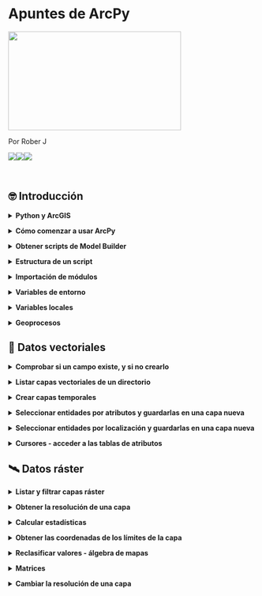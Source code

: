 # Apuntes de ArcPy 
<img src="https://programapa.files.wordpress.com/2021/03/arcpy.png" width="350" height="200" text-align: center>

Por Rober J

[![](https://img.shields.io/badge/@progra_mapa-white?style=for-the-badge&labelColor=blue&logo=Twitter&logoColor=white)](https://twitter.com/progra_mapa)[![](https://img.shields.io/badge/PrograMapa-grey?style=for-the-badge&logo=wordpress)](https://programapa.wordpress.com)[![](https://img.shields.io/badge/Roberto-blue?style=for-the-badge&logo=linkedin)](https://linkedin.com/in/robertojl)

<br>

<h2><strong>🤓 Introducción</strong></h2>
<details>
  <summary><strong>Python y ArcGIS</strong></summary><br>
  Python es un lenguaje de programación que puede usarse junto a los Sistemas de Información Geográfica (SIG) para ampliar sus funcionalidades mediante la automatización de geoprocesos, gestión avanzada de los datos y creación de nuevas herramientas (entre otras cosas), convirtiéndose en uno de los lenguajes favoritos para hacer toda clase de virguerías con la información geoespacial y no por casualidad: su facilidad de uso (relativa) y flexibilidad lo hace muy atractivo para usarlo en múltiples plataformas por usuarios no muy familiarizados con la programación informática.
Cada SIG cuenta con su propia librería de Python que permite acceder a los geoprocesos de dicho SIG. En este caso, ArcPy es la librería que da acceso a las funciones de ArcGIS en un entorno Python, dándonos acceso a las cajas de herramientas de geoprocesamiento estándar y a la posibilidad de usar otros módulos (siempre que tengamos licencia para usarlos)
¿Qué es lo que cambia? Parece contraintuitivo sustituir un amigable cuadro de texto por un churro de texto, pero gracias a ello accedemos a una herramienta mucho más flexible, ya que dentro de un script (un pequeño código) podemos diseñar qué se ejecuta, cuándo se ejecuta y con qué parámetros, encadenando unos procesos con otros y obteniendo resultados a nuestra medida.
  
  
  ![arcpy_clip](https://user-images.githubusercontent.com/81579458/142191380-5a3f7ba3-8a54-49af-81f6-3be5ba406011.png)
  Por ejemplo, ese ‘output’ que hemos especificado en la función arcpy.Clip podemos meterlo a continuación en otra función distinta, o en varias, y esos resultados pasarlos por otro geoproceso y así sucesivamente.
  
<br></details> 
<details>
  <summary><strong>Cómo comenzar a usar ArcPy</strong></summary><br>
  <p>Puede hacerse de varias maneras, principalmente:</p>
<p>A través de la <strong>ventana de Python incorporada en ArcMap</strong>. Es una opción rápida para ejecutar pequeños scripts sin complicarnos demasiado, pero se queda corto puesto que su funcionalidad se reduce a la de escribir código o pegarlo desde otra fuente y ejecutarlo. </p>
<p>En este caso he ejecutado el Clip de la imagen anterior, recortando la red fluvial usando el polígono de un municipio cualquiera: </p>
<figure><img src="https://programapa.files.wordpress.com/2021/03/ventana_puthon_arcmap.png?w=1024" alt="" srcset="https://programapa.files.wordpress.com/2021/03/ventana_puthon_arcmap.png?w=1024 1024w, https://programapa.files.wordpress.com/2021/03/ventana_puthon_arcmap.png?w=150 150w, https://programapa.files.wordpress.com/2021/03/ventana_puthon_arcmap.png?w=300 300w, https://programapa.files.wordpress.com/2021/03/ventana_puthon_arcmap.png?w=768 768w, https://programapa.files.wordpress.com/2021/03/ventana_puthon_arcmap.png 1045w" sizes="(max-width: 1024px) 100vw, 1024px" /></figure>
<p>Haciendo uso de un <strong>entorno de desarrollo integrado (IDE)</strong>, es decir, un software diseñado para trabajar con código y que dispone de herramientas para hacernos la vida más fácil: predicción de texto, resalte de sintaxis, documentación instantánea, cambios múltiples&#8230;</p>
<p>Existen múltiples IDEs y es cosa de cada uno escoger el que le vaya bien. Personalmente he usado Microsoft Visual Studio Code y PyCharm, y me quedo con el segundo puesto que está diseñado específicamente para Python y me ha dado menos problemas a nivel general (todos tienen sus cosillas&#8230;)</p>
<figure ><img src="https://programapa.files.wordpress.com/2021/03/image.png?w=1024" alt="" class="wp-image-5364" srcset="https://programapa.files.wordpress.com/2021/03/image.png?w=1024 1024w, https://programapa.files.wordpress.com/2021/03/image.png?w=150 150w, https://programapa.files.wordpress.com/2021/03/image.png?w=300 300w, https://programapa.files.wordpress.com/2021/03/image.png?w=768 768w, https://programapa.files.wordpress.com/2021/03/image.png 1366w" sizes="(max-width: 1024px) 100vw, 1024px" /><figcaption><em>Aspecto de PyCharm</em></figcaption></figure>
<p>En cualquier caso, deberás configurar el IDE para que tenga acceso a los módulos de ArcGIS <strong>vinculándolo con el intérprete que ArcGIS trae por defecto</strong>. <strong>El intérprete es el programa que traduce el código de Python para que el ordenador pueda ejecutarlo</strong>, y el módulo ArcPy solo funcionará si se utiliza el IDE junto a este intérprete.</p>
<p>Generalmente, ArcGIS instala Python en una carpeta llamada Python27 en la raíz del disco duro (generalmente suele ser C:\\ ) por lo que habrá que buscar en esa carpeta el archivo <strong>python.exe</strong> y seleccionarlo como intérprete.</p>
  
  
  
<br></details> 
<details>
  <summary><strong>Obtener scripts de Model Builder</strong></summary><br>
  <p>Una forma de comenzar montar un código de Python para ArcGIS es utilizar Model Builder para conceptualizar el trabajo que queremos hacer y extraer de él las funciones de geoproceso que necesitaremos. </p>
<p>En el artículo <em><a href="https://programapa.wordpress.com/2021/02/23/analisis-ubicacion-vertedero/">Análisis de ubicación de un vertedero con Model&nbsp;Builder</a> </em>comento brevemente las ventajas y limitaciones que presenta Model Builder y sus semejanzas con Python. Pues bien, podemos exportar los modelos a archivos Python (archivos con extensión .py) y abrirlos con una IDE para editarlos.</p>
<p>Siguiendo con el ejemplo del Clip, he construido el modelo en Model Builder y lo he exportado de la siguiente manera:</p>
<figure ><img src="https://programapa.files.wordpress.com/2021/03/exportar_modelo.png?w=767" alt="" class="wp-image-5369" srcset="https://programapa.files.wordpress.com/2021/03/exportar_modelo.png 767w, https://programapa.files.wordpress.com/2021/03/exportar_modelo.png?w=150 150w, https://programapa.files.wordpress.com/2021/03/exportar_modelo.png?w=300 300w" sizes="(max-width: 767px) 100vw, 767px" /></figure>
<p>A continuación lo abro en un IDE y presenta el siguiente aspecto. Como comentaba, es muy interesante porque te da una <strong>estructura básica</strong> a partir de la cual continuar desarrollando el script, pero habrá que modificarlo para que funcione:</p>
<div><pre>
# -*- coding: utf-8 -*-
# ---------------------------------------------------------------------------
# clip.py
# Created on: 2021-03-04 22:32:42.00000
#   (generated by ArcGIS/ModelBuilder)
# Description: 
# ---------------------------------------------------------------------------
# Import arcpy module
import arcpy
# Local variables:
Red_fluvial = "Red_fluvial"
seleccion = "seleccion"
output = "C:\\Users\\Roberto\\Documents\\ArcGIS\\Default.gdb\\output"
# Process: Clip
arcpy.Clip_analysis(Red_fluvial, seleccion, output, "")
</pre>
  
<br></details> 
<details>
  <summary><strong>Estructura de un script</strong></summary><br>
  <p>Del código anterior podemos diferenciar varias partes que funcionan a modo de esqueleto para un script:</p>
<ol><li>La <a rel="noreferrer noopener" href="https://programapa.wordpress.com/2021/01/23/fundamentos-de-python-1-variables-clases-funciones-y-metodos/#codificacion" target="_blank">codificación de caracteres</a> que va a usarse (utf-8)</li><li>Metadatos del archivo .py como su nombre o fecha de creación</li><li><strong>Importación del módulo arcpy</strong> (¡no olvidar!)</li><li><a rel="noreferrer noopener" href="https://programapa.wordpress.com/2021/01/23/fundamentos-de-python-1-variables-clases-funciones-y-metodos/#clases_y_variables" target="_blank">Variables</a> locales: conjunto de variables que definen los parámetros de los geoprocesos, como son las rutas de las capas de entrada (<em>Red_fluvial</em> y <em>seleccion</em>) y de salida (<em>output</em>) </li><li>Procesos: la parte del código que ejecutará las <a rel="noreferrer noopener" href="https://programapa.wordpress.com/2021/01/23/fundamentos-de-python-1-variables-clases-funciones-y-metodos/#metodos_y_funciones" target="_blank">funciones</a> de geoproceso haciendo uso de las variables que definimos en el punto anterior</li></ol>
<p>Sin embargo, esta estructura base <strong>no funcionará correctamente</strong> fuera del entorno de ArcMap porque no reconocerá las capas, por lo que tendremos que modificar las variables añadiendo una <a rel="noreferrer noopener" href="https://programapa.wordpress.com/2021/01/23/fundamentos-de-python-1-variables-clases-funciones-y-metodos/#rutas" target="_blank">ruta válida</a>. Además, aunque cambiemos la ruta, este script solo podrá ejecutarse 1 sola vez porque se generaría una capa con un nombre que ya existe, por lo que tendremos que asegurarnos de tener correctamente configurados algunos parámetros de <strong>variables de entorno</strong> como veremos a continuación.</p>
<div><figure><img src="https://programapa.files.wordpress.com/2021/03/estructura_arcpy.png?w=677" alt="" class="wp-image-5385" srcset="https://programapa.files.wordpress.com/2021/03/estructura_arcpy.png 677w, https://programapa.files.wordpress.com/2021/03/estructura_arcpy.png?w=150 150w, https://programapa.files.wordpress.com/2021/03/estructura_arcpy.png?w=300 300w" sizes="(max-width: 677px) 100vw, 677px" /></figure>
  
<br></details> 
  
<details>
  <summary><strong>Importación de módulos</strong></summary><br>
  
  <p>Antes de nada, tendremos que importar ArcPY junto al resto de módulos que vayamos a usar durante el script. Si, por ejemplo, vamos a querer que se cree automáticamente una nueva carpeta con el resultado, no se nos puede olvidar importar también el módulo os:</p>
<pre >
import arcpy, os
</pre>
<p>Importar arcpy tal como mostramos arriba da acceso a las siguientes funcionalidades (<em>fuente: <a rel="noreferrer noopener" href="https://desktop.arcgis.com/es/arcmap/10.3/analyze/python/importing-arcpy.htm" target="_blank">Esri</a></em>):</p>
<ul><li><a href="https://desktop.arcgis.com/es/arcmap/10.3/tools/analysis-toolbox/an-overview-of-the-analysis-toolbox.htm">Caja de herramientas de Análisis</a> (Analysis Tools)</li><li><a href="https://desktop.arcgis.com/es/arcmap/10.3/tools/cartography-toolbox/an-overview-of-the-cartography-toolbox.htm">Caja de herramientas Cartografía</a> (Cartography tools)</li><li><a href="https://desktop.arcgis.com/es/arcmap/10.3/tools/conversion-toolbox/an-overview-of-the-conversion-toolbox.htm">Caja de herramientas Conversión</a> (Conversion tools)</li><li><a href="https://desktop.arcgis.com/es/arcmap/10.3/tools/data-management-toolbox/an-overview-of-the-data-management-toolbox.htm">Caja de herramientas Administración de datos</a> (Data Management Tools)</li><li><a href="https://desktop.arcgis.com/es/arcmap/10.3/tools/editing-toolbox/an-overview-of-the-editing-toolbox.htm">Caja de herramientas Edición</a> (Editing Tools)</li><li><a href="https://desktop.arcgis.com/es/arcmap/10.3/tools/geocoding-toolbox/an-overview-of-the-geocoding-toolbox.htm">Caja de herramientas Geocodificación</a> (Geocoding Tools)</li><li><a href="https://desktop.arcgis.com/es/arcmap/10.3/tools/linear-ref-toolbox/an-overview-of-the-linear-referencing-toolbox.htm">Caja de herramientas Referencia lineal</a> (Linear Referencing Tools)</li><li><a href="https://desktop.arcgis.com/es/arcmap/10.3/tools/multidimension-toolbox/an-overview-of-the-multidimension-toolbox.htm">Caja de herramientas de Multidimensión</a> (Multidimension Tools)</li><li><a href="https://desktop.arcgis.com/es/arcmap/10.3/tools/spatial-statistics-toolbox/an-overview-of-the-spatial-statistics-toolbox.htm">Caja de herramientas Estadística espacial</a> (Spatial Statistics Analyst)</li></ul>
<p>Sin embargo, existen <strong>otros módulos</strong> que deben importarse a parte para acceder a más funciones de ArcGIS:</p>
<ul><li><a rel="noreferrer noopener" href="https://desktop.arcgis.com/es/arcmap/10.3/analyze/arcpy-data-access/what-is-the-data-access-module-.htm" target="_blank">arcpy.da</a> &#8211; módulo de acceso de datos</li><li><a rel="noreferrer noopener" href="https://desktop.arcgis.com/es/arcmap/10.3/analyze/arcpy-mapping/introduction-to-arcpy-mapping.htm" target="_blank">arcpy.mapping</a> &#8211; módulo de representación cartográfica</li><li><a rel="noreferrer noopener" href="https://desktop.arcgis.com/es/arcmap/10.3/analyze/arcpy-spatial-analyst/what-is-the-spatial-analyst-module.htm" target="_blank">arcpy.sa</a> &#8211; módulo del Spatial Analyst</li><li><a rel="noreferrer noopener" href="https://desktop.arcgis.com/es/arcmap/10.3/analyze/arcpy-network-analyst/what-is-network-analyst-module.htm" target="_blank">arcpy.na</a> &#8211; módulo del Network Analyst </li><li><a rel="noreferrer noopener" href="https://desktop.arcgis.com/es/arcmap/latest/extensions/geostatistical-analyst/what-is-arcgis-geostatistical-analyst-.htm" target="_blank">arcpy.ga</a> &#8211; módulo del Geostatistical Analyst</li></ul>
<p>Para llevar a cabo las operaciones con geodatos vectoriales que presento a continuación se deben importar los siguientes módulos y definir las siguientes variables de entorno:</p>
<pre># Modulos
import arcpy
from arcpy import env
# Entorno
ruta = 'C:\\...'
env.workspace = ruta
env.overwriteOutput = True</pre>
<p>Para llevar a cabo las operaciones con datos ráster que presento a continuación se deben importar los siguientes módulos y definir las siguientes variables de entorno:</p>
<pre ># Modulos
import arcpy
from arcpy import env
from arcpy.sa import *
# Entorno
ruta = 'C:\\...'
env.workspace = ruta
env.overwriteOutput = True
arcpy.CheckOutExtension("Spatial")</pre>
  
  
<br></details>
<details>
  <summary><strong>Variables de entorno</strong></summary><br>
  <p>Las variables de entorno o <em>environments</em> son unos parámetros o funciones que conviene definir al comienzo del script (justo tras la importación de módulos) para que los geoprocesos funcionen de una u otra manera. Son, por así decirlo, &#8216;las reglas&#8217; que regirán el script.</p>
<p>Estas variables se encuentran dentro de la clase <em>env</em> de ArcPy. Son bastante numerosas y <a rel="noreferrer noopener" href="https://desktop.arcgis.com/es/arcmap/10.3/analyze/arcpy-classes/env.htm" target="_blank">podéis encontrarlas todas aquí</a>, pero los más básicos serían:</p>
<ul><li><strong>Directorio de trabajo</strong> &#8211; la carpeta en la que se localizan los geodatos. Definirlo es útil porque nos permitirá ahorrarnos el tener que escribir rutas completas en el futuro, es decir, podremos llamar a las capas solo por su nombre y su extensión, ya sean inputs u outputs. </li><li><strong>Sobreescritura de archivos</strong> &#8211; al definirla como <em>True</em> se borrarán de forma automática las capas antiguas que tengan el mismo nombre que una capa nueva que se acabe de generar. En nuestro ejemplo del Clip, al tener este parámetro activado el segundo Clip borraría el primero ya que el output en este caso tiene siempre el mismo nombre.</li><li><strong>Sistema de proyección</strong> &#8211; establecer el SRC de nuestro marco de datos. Al igual que en ArcMap, se proyectarán las capas &#8216;al vuelo&#8217; usando el SRC de la primera capa leída por nuestro script.</li><li><strong>Activación de extensiones</strong> &#8211; muchos geoprocesos como los del módulo Spatial Analyst se encuentran bajo licencia, por lo que deben activarse del mismo modo que hacemos en ArcMap &#8211; Customize &#8211; Extensions&#8230;</li></ul>
<pre >
# Definir el directorio de trabajo
arcpy.env.workspace = 'ruta'
# Activar la sobreescritura de archivos
arcpy.env.overwriteOutput = True
# Establecer el SRC al ETRS89 UTM Zona 30 Norte
arcpy.env.cartographicCoordinateSystem = "Coordinate Systems\Projected Coordinate Systems\UTM\Europe\ETRS 1989 UTM Zone 30N.prj"
# Activar la extensión Spatial Analyst
arcpy.CheckOutExtension('spatial') 
</pre>
<p>Entre otros entornos están el de establecer un SRC para las capas de salida, la resolución de las nuevas capas ráster, crear pirámides o el añadir las nuevas capas a la visualización.</p>
  
<br></details> 
<details>
  <summary><strong>Variables locales</strong></summary><br>
  <p>Como dijimos antes, son el conjunto de <a rel="noreferrer noopener" href="https://programapa.wordpress.com/2021/01/23/fundamentos-de-python-1-variables-clases-funciones-y-metodos/#clases_y_variables" target="_blank">variables</a> que usarán los geoprocesos para llevarse a cabo.  Suelen ser variables locales:</p>
<ul><li>Las rutas de las capas de entrada</li><li>Las rutas de las capas de salida</li><li>Filtros de archivos</li><li>Cálculos de valores </li><li>Expresiones <a href="https://programapa.wordpress.com/2021/02/01/fundamentos-de-sql-y-postgre/" target="_blank" rel="noreferrer noopener">SQL</a> para hacer selecciones</li><li>&#8230;</li></ul>
<p>Hay tantas variables variables locales como distintos geoprocesos que vayamos a utilizar y parámetros de éstos tengamos que introducir. Para la definición de estas variables, es habitual usar <a rel="noreferrer noopener" href="https://programapa.wordpress.com/2021/01/23/fundamentos-de-python-1-variables-clases-funciones-y-metodos/#inputs" target="_blank">inputs</a> para que sea el usuario el que las defina sobre la marcha. </p>
  
<br></details> 
<details>
  <summary><strong>Geoprocesos</strong></summary><br>
  <p>Es al final del script cuando deberíamos colocar los geoprocesos, puesto que éstos harán uso de las variables que hemos definido previamente.</p>
<p>La sintaxis de todos estos procesos se encuentran en la documentación oficial de Esri a la que podéis acceder a través de los enlaces del apartado Importación de módulos.</p>
<p>Algunas de las funciones de geoproceso más básicas de ArcPy son:</p>
<pre >
## Crear una capa temporal a partir de una capa existente
arcpy.MakeFeatureLayer_management('capa_entrada', 'lyr')
## Seleccionar entidades según sus atributos
arcpy.SelectLayerByAttribute_management('lyr', 'TIPO_SELECCION', 'expresión SQL')
## Copiar entidades a una nueva capa
arcpy.CopyFeatures_management('lyr', 'nueva_capa')
## CLIP
arcpy.Clip_analysis('capa_entrada', 'capa_clip', 'capa_salida', ' ')
## BUFFER 
arcpy.Buffer_analysis('capa_entrada', 'capa_salida', 'distancia', 'FULL', 'ROUND', 'NONE', ' ', 'PLANAR')
## CALCULATE STATISTICS (raster)
arcpy.CalculateStatistics_management('capa_entrada')
## RESAMPLE (modificar resolución)
arcpy.Resample_management('capa_entrada', 'capa_salida', 'nueva_resolución', 'MÉTODO')
</pre>
  
<br></details> 
<h2><strong>📐 Datos vectoriales</strong></h2>
<details>
  <summary><strong>Comprobar si un campo existe, y si no crearlo</strong></summary><br>
    
  <p>Para ello hay que usar la <strong>función<em> arcpy.ListFields()</em> para obtener una lista con objetos de tipo campo </strong>correspondientes a los campos de la tabla de atributos de una capa y comprobar su existencia. Si no existe, usar la función <em>arcpy.AddField_management()</em> para agregar el campo</p>
<pre >nuevo_campo = 'nombre_campo' 
capa = 'nombre_capa.shp'
listaCampos = arcpy.ListFields(capa)
existencia = 0
for campo in listaCampos:
    if campo.name == nuevo_campo:
        existencia = 1
if existencia == 1:
    print('El campo ' + nuevo_campo + ' ya existe')
else:
    arcpy.AddField_management(capa,nuevo_campo,tipo...)
    print('El campo ' + nuevo_campo + ' ha sido creado')   </pre>
    
<br></details>
<details>
  <summary><strong>Listar capas vectoriales de un directorio</strong></summary><br>
    
<p>La función ListFeatureClasses crea listas con los nombres de las capas junto a su extensión que se encuentran en el directorio de trabajo definido en las variables de entorno. Además, permite filtrarlas por nombre y tipo:</p>
<pre ># Listar todas las capas vectoriales
arcpy.ListFeatureClasses()
# Listar solo las capas de puntos
arcpy.ListFeatureClasses(,'Point')
# Listar solo las capas de líneas
arcpy.ListFeatureClasses(,'Line')
# Listar solo las capas de polígonos
arcpy.ListFeatureClasses(,'Polygon')
# Listar solo las capas cuyo nombre empiece por 'Col'
arcpy.ListFeatureClasses('Col*')
# Listar solo las capas cuyo nombre termine por por 'egios'
arcpy.ListFeatureClasses('*egios')
# Listar solo las capas cuyo nombre coincida con 'Colegios'
arcpy.ListFeatureClasses('Colegios')
# Listar solo las capas cuyo nombre coincida con 'Colegios' y sean de tipo poligonal
arcpy.ListFeatureClasses('Colegios', 'Polygon')</pre>
    
<br></details>
<details>
  <summary><strong>Crear capas temporales</strong></summary><br>
    
    
<p>Las capas temporales o capas layer que solo existen mientras se ejecuta el script y nos permiten hacer selecciones y otras operaciones sin modificar la capa original. El primer argumento es para la capa que vamos a 'duplicar' y el segundo para darle el nombre con el que se identificará durante el script:</p>
<pre >arcpy.MakeFeatureLayer_management("capa_entrada.shp", "capa_lyr") </pre>
<p>No es necesario indicar la extensión de la capa temporal. </p>
    
<br></details>
<details>
  <summary><strong>Seleccionar entidades por atributos y guardarlas en una capa nueva</strong></summary><br>
    
  <p>El siguiente código crea una nueva selección con los árboles que miden más de 15 metros y los guarda en un archivo nuevo.</p>
<pre >arcpy.MakeFeatureLayer_management("arboles.shp", "arboles_lyr") 
arcpy.SelectLayerByAttribute_management('arboles_lyr', "NEW_SELECTION", '"ALTURA" > 15')
arcpy.CopyFeatures_management('arboles_lyr', 'arboles_15m.shp'')</pre>
<p>En la documentación de Esri tenéis más detalles sobre la función <em><a rel="noreferrer noopener" href="https://pro.arcgis.com/es/pro-app/latest/tool-reference/data-management/select-layer-by-attribute.htm" target="_blank">SelectLayerByAttribute</a></em>  </p>
    
<br></details>
<details>
  <summary><strong>Seleccionar entidades por localización y guardarlas en una capa nueva</strong></summary><br>
    
  <p>También se pueden hacer selecciones espaciales basadas en las distintas <a href="https://programapa.wordpress.com/2020/11/13/relaciones-espaciales/">relaciones espaciales</a> entre entidades geográficas. En el siguiente ejemplo se seleccionan aquellos árboles que se encuentren <strong>dentro</strong> de una determinada parcela guardada como capa individual:</p>
<pre >arcpy.MakeFeatureLayer_management('arboles.shp', 'arboles_lyr') 
SelectLayerByLocation('arboles_lyr', 'WITHIN', 'parcela.shp', 'NEW_SELECTION')
arcpy.CopyFeatures_management('arboles_lyr', 'arboles_parcela.shp'')</pre>
<p> En la documentación de Esri tenéis más detalles sobre la función <em><a rel="noreferrer noopener" href="https://desktop.arcgis.com/es/arcmap/latest/tools/data-management-toolbox/select-layer-by-location.htm" target="_blank">SelectLayerByLocation</a></em> </p>
    
    
<br></details>
<details>
  <summary><strong>Cursores - acceder a las tablas de atributos</strong></summary><br>
    
  <p>Los cursores crean listas con objetos de tipo fila. Cada uno de estos objetos nos permite acceder a los valores de los distintos campos que contiene una fila.</p>
<p>Son necesarios para acceder a los registros de las tablas de atributos de nuestras capas. Hay 3 tipos:</p>
<ul><li><em><strong>arcpy.SearchCursor()</strong></em> es el cursor de búsqueda, válido para hacer consultas sin modificar valores</li><li><em><strong>arcpy.UpdateCursor()</strong></em> es el cursor de actualización necesario para hacer cambios en los registros existentes</li><li><em><strong>arcpy.InsertCursor()</strong></em> es el cursor para insertar nuevos registros en una tabla de atributos</li></ul>
<p>A continuación tenéis ejemplos del uso de los cursores:</p>
 
<h4><strong>Imprimir todos los valores de un campo</strong></h4>
<p>Para hacer esto hay que aplicar el <strong>cursor de búsqueda</strong> <em>arcpy.SearchCursor()</em> a la capa de la queramos leer la información y guardarlo como objeto. Después habrá que llamar a este objeto para que se imprima el campo indicado dentro de un bucle:</p>
<pre >cursor = arcpy.SearchCursor('nombre_capa.shp')
for fila in cursor:
    print(fila.nombre_campo)</pre>
<h4 id="modificar-todos-los-valores-de-un-campo"><strong>Modificar todos los valores de un campo</strong></h4>
<p>Para ello hay que guardar como objeto el <strong>cursor de actualización</strong> <em>arcpy.UpdateCursor()</em> aplicado a la capa que queremos modificar. Después deberemos pasarle a este objeto un bucle for o while.</p>
<p>En este caso se usa un <strong>bucle <em>for</em></strong> para <strong>cambiar todos los valores</strong> de un campo por el número 3:</p>
<pre >cursor = arcpy.UpdateCursor('nombre_capa.shp')
for fila in cursor:
    fila.campo = 3
    cursor.updateRow(fila)</pre>
<p>También se podría usar en su lugar un <strong>bucle while</strong>. Para que este bucle itere sobre cada fila hay que indicarle que vaya moviéndose a la siguiente posición del cursor a cada paso que da con el <strong>método .next</strong>. Cuando llega al final no devuelve ningún valor y el bucle se cierra:</p>
<pre >cursor = arcpy.UpdateCursor('nombre_capa.shp')
fila = cursor.next()
while fila:
    fila.campo = 3
    cursor.updateRow(fila)
    fila = cursor.next()</pre>
<p>Al acabar de hacer cambios se deberían <strong>eliminar los objetos</strong> creados para <strong>evitar errores</strong> en el almacenamiento de los nuevos valores:</p>
<pre >del cursor
del fila</pre>
<h4><strong>Reclasificar atributos</strong></h4>
<p>Se puede, por ejemplo, cambiar solo algunos valores, como por ejemplo los que sean mayores que 7 para que pasen a ser 0:</p>
<pre >cursor = arcpy.UpdateCursor('nombre_capa.shp')
for fila in cursor:
    if fila.prueba > 7:
        fila.prueba = 0
        cursor.updateRow(fila)
    else:
        continue
del cursor</pre>
<p>Además de modificar quirúrgicamente los valores que nos interesan de un campo concreto, podemos usar este procedimiento para <strong>reclasificar todos los valores</strong> de un campo, algo muy útil cuando queremos transformar variables continuas en discretas:</p>
<pre >cursor = arcpy.UpdateCursor('estaciones_meteo.shp')
for fila in cursor:
    if fila.temperatura &lt; 10:
        fila.descripcion = 'frío'
        cursor.updateRow(fila)
    elif fila.temperatura >= 10 AND fila.temperatura &lt; 25:
        fila.descripcion = 'templado'
        cursor.updateRow(fila)
    else: 
        fila.descripcion = 'cálido'
        cursor.updaterow(fila)
del cursor</pre>
    
<br></details>
<h2><strong>🛰️ Datos ráster</strong></h2>
<details>
  <summary><strong>Listar y filtrar capas ráster</strong></summary><br>
    
  <p> La función ListRasters crea listas con los nombres de las capas junto a su extensión que se encuentran en el directorio de trabajo definido en las variables de entorno. Además, permite filtrarlas por nombre y tipo: </p>
<pre ># Listar todos los rasters
arcpy.ListRasters()
# Listar solo los rasters de tipo TIFF
arcpy.ListRasters(,'tif')
# Listar solo los rasters GRID
arcpy.ListRasters(,'grid')
# Listar solo los rasters IMG
arcpy.ListRasters(,'img')
# Listar solo los rasters cuyo nombre empiece por 'Temp'
arcpy.ListRasters('Temp*')
# Listar solo las capas cuyo nombre termine por por 'maximas'
arcpy.ListRasters('*maximas')
# Listar solo las capas cuyo nombre coincida con 'Temperaturas maximas'
arcpy.ListRasters('Temperaturas maximas')
# Listar solo las capas cuyo nombre empiece por 'Temp' y sean de tipo TIFF
arcpy.ListRasters('Temp*', 'TIFF')</pre>
    
<br></details>
<details>
  <summary><strong>Obtener la resolución de una capa</strong></summary><br>
    
<p>Las unidades del valor devuelto variarán en función de la proyección de la capa (grados, metros...)</p>
<pre >capa_raster = Raster('MDT.tif')
resolucion = capa_raster.meanCellWidth</pre>
    
    
<br></details>
<details>
  <summary><strong>Calcular estadísticas</strong></summary><br>
   
  <p>Este geoproceso habilita a las capas ráster para aplicar posteriormente algunas herramientas de ArcPy y evitar el error 001100: <em>Failed because no statistics is available</em> </p>
<pre >arcpy.CalculateStatistics_management(capa_raster)</pre>
    
    
<br></details>
<details>
  <summary><strong>Obtener las coordenadas de los límites de la capa</strong></summary><br>
   
  <p>Con la función <strong>Point</strong> se puede obtener un <a rel="noreferrer noopener" href="https://desktop.arcgis.com/es/arcmap/10.3/analyze/arcpy-classes/point.htm" target="_blank">objeto de tipo punto</a> con los valores devueltos por los <strong>métodos .extent</strong>:</p>
<pre >capa_raster = Raster('MDT.tif')
limites = 'XMIN = {0}, XMAX = {1}, YMIN = {2}, YMAX = {3}'.format(capa.extent.XMin,capa.extent.XMax,capa.extent.YMin,capa.extent.YMax)
print(limites)</pre>
  
<p>Este código devolverá algo así: </p>
<p>XMIN = 569301.0, XMAX = 810701.0, YMIN = 4413136.0, YMAX = 4755136.0</p>
    
<br></details>
<details>
  <summary><strong>Reclasificar valores - álgebra de mapas</strong></summary><br>
    
  <p>Para <strong>realizar operaciones sobre los pixeles</strong> de un ráster se debe usar la <strong>función Raster()</strong> sobre la imagen que se quiere reclasificar y a continuación utilizar los<strong> operadores</strong> de Python para modificar los valores. </p>
<p>Hay que recordar que las reclasificaciones <strong>se guardan</strong> como variables que deben ser almacenadas en archivos nuevos usando el <strong>método .save()</strong></p>
<p>En el siguiente ejemplo se <strong>reclasifica</strong> un mapa de radiación solar generando una nueva imagen en la que los valores superiores a los 5 kWh/m2 pasen a tener valor 1 y el resto 0:</p>
<pre >reclasificacion = Raster('radiacion.tif') > 5
reclasificacion.save('radiacion_reclas.tif')</pre>
<p>También se pueden <strong>reconvertir las unidades</strong>, convirtiendo los kWh en megajulios multiplicando los valores por 3.6:</p>
<pre >conversion = Raster('radiacion.tif') * 3.6
conversion.save('radiacion_mjulios.tif')</pre>
<p>Además, se pueden <strong>usar varios operadores</strong> combinando consultas separadas por paréntesis. En el siguiente ejemplo se van a reclasificar los valores de un mapa de orientaciones para que los valores entre el noreste y el sureste (entre 45º y 135º) cambien a valor 1 y el resto sean 0:</p>
<pre >orientacion_este = (Raster('aspect.tif') > 45) &amp; (Raster('aspect.tif') &lt; 135)
orientacion_este.save('aspect_este.tif')</pre>
<p>Incluso se pueden <strong>combinar los datos de varias capas ráster</strong> para combinar variables distintas. Con este código pasarían a valer 1 los píxeles de un MDT que se encuentran entre los 300 y los 500 metros de altitud y que además se encuentren en una pendiente superior a los 5º tomada de otra capa ráster:</p>
<pre >altitud_pendientes = (Raster('MDT.tif') > 300) &amp; (Raster('MDT.tif') &lt; 500 &amp; (Raster('slope.tif') > 5)
altitud_pendientes.save('reclasificacion.tif')</pre>
<p>🗺 Nota: si se usan capas distintas éstas deben encontrarse en el mismo SRC, o si no los píxeles no coincidirán</p>  
    
<br></details>
<details>
  <summary><strong>Matrices</strong></summary><br>
    
  <p>Operar con matrices reduce el tiempo de procesado de las operaciones sobre capas ráster. Consiste en convertir la información del ráster, que es en sí una matriz de valores, en una matriz o 'tabla' con la que poder operar usando el <a rel="noreferrer noopener" href="https://numpy.org/doc/stable/user/index.html" target="_blank">módulo <strong>NumPy</strong></a> de Python (activado por defecto).</p>
<figure ><img src="https://programapa.files.wordpress.com/2021/03/image-1.png?w=273" alt="" class="wp-image-5498"/><figcaption><em><a href="https://docs.qgis.org/2.14/es/docs/gentle_gis_introduction/raster_data.html" target="_blank" rel="noreferrer noopener"></a></em></figcaption></figure>
Fuente: docs.qgis
<p>Para convertir una capa ráster en una matriz de <strong>NumPy</strong>, ArcPy posee la función <em>arcpy.RasterToNumPyArray()</em>. En el siguiente ejemplo se lleva a cabo dicha conversión especificando que los valores nulos del ráster tengan valor 0:</p>
<pre >capa_raster = raster('MDT.tif')
raster_matriz = arcpy.RasterToNumPyArray(capa_raster,nodata_to_value=0)</pre>
<p>Una vez hecho esto, podremos usar el objeto o variable raster_matriz que hemos creado para <strong>aplicarle los métodos</strong> propios del módulo <strong>NumPy</strong>. Tenéis a continuación ejemplos de operaciones usando algunos de estos métodos:</p>
<pre ># Sumar todos los valores de lo píxeles
raster_matriz.sum()
# Extraer el valor mínimo
raster_matriz.min()
# Extraer el valor máximo
raster_matriz.max()</pre>
    
<br></details>
<details>
  <summary><strong>Cambiar la resolución de una capa</strong></summary><br>
    
  <p>El siguiente código comprueba si el tamaño del píxel de una capa ráster supera un umbral que hayamos establecido. En tal caso, se creará una nueva imagen con la resolución establecida en dicho umbral:</p>
<pre >capa_raster = Raster('nombre_archivo.extensión')
umbral = X
resolucion = capa_raster.meanCellWidth
print('La resolución del ráster es ' + str(resolucion))
if resolucion > umbral:
      print('La resolución es demasiado baja. Aumentando la resolución a' + str(umbral) + ' metros' )
      arcpy.Resample_management(capa_raster,  'nombre_salida_' + str(umbral) + '.extensión', umbral, 'NEAREST')
      nuevo_raster = Raster('nombre_salida_' + str(umbral) + '.extensión')
else:
      print('Resolución óptima')</pre>
<p>En la documentación de Esri tenéis más detalles sobre la función <em><a href="https://pro.arcgis.com/es/pro-app/latest/tool-reference/data-management/resample.htm" target="_blank" rel="noreferrer noopener">Resample_management</a></em></p>
    
<br></details>
